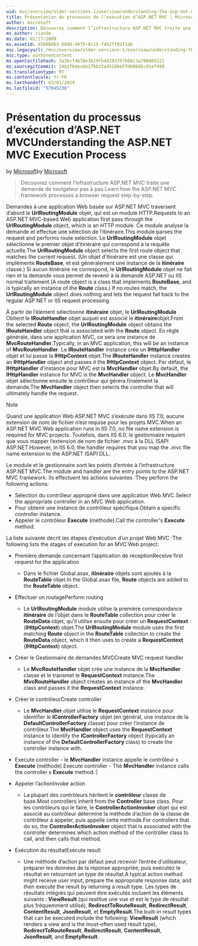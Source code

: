 ```yaml
---
uid: mvc/overview/older-versions-1/overview/understanding-the-asp-net-mvc-execution-process
title: Présentation du processus de l’exécution d’ASP.NET MVC | Microsoft Docs
author: microsoft
description: Découvrez comment l’infrastructure ASP.NET MVC traite une demande de navigateur pas à pas.
ms.author: riande
ms.date: 01/27/2009
ms.assetid: d1608db3-660d-4079-8c15-f452ff01f1db
msc.legacyurl: /mvc/overview/older-versions-1/overview/understanding-the-asp-net-mvc-execution-process
msc.type: authoredcontent
ms.openlocfilehash: 3a3bcf4b78e3b19fb4d293f67b68c3a790d05221
ms.sourcegitcommit: 24b1f6decbb17bb22a45166e5fdb0845c65af498
ms.translationtype: MT
ms.contentlocale: fr-FR
ms.lasthandoff: 03/01/2019
ms.locfileid: "57045236"
---
```

<a name="understanding-the-aspnet-mvc-execution-process"></a><span data-ttu-id="1453a-103">Présentation du processus d’exécution d’ASP.NET MVC</span><span class="sxs-lookup"><span data-stu-id="1453a-103">Understanding the ASP.NET MVC Execution Process</span></span>
====================
<span data-ttu-id="1453a-104">by [Microsoft](https://github.com/microsoft)</span><span class="sxs-lookup"><span data-stu-id="1453a-104">by [Microsoft](https://github.com/microsoft)</span></span>

> <span data-ttu-id="1453a-105">Découvrez comment l’infrastructure ASP.NET MVC traite une demande de navigateur pas à pas.</span><span class="sxs-lookup"><span data-stu-id="1453a-105">Learn how the ASP.NET MVC framework processes a browser request step-by-step.</span></span>


<span data-ttu-id="1453a-106">Demandes à une application Web basée sur ASP.NET MVC traversent d’abord le **UrlRoutingModule** objet, qui est un module HTTP.</span><span class="sxs-lookup"><span data-stu-id="1453a-106">Requests to an ASP.NET MVC-based Web application first pass through the **UrlRoutingModule** object, which is an HTTP module.</span></span> <span data-ttu-id="1453a-107">Ce module analyse la demande et effectue une sélection de l’itinéraire.</span><span class="sxs-lookup"><span data-stu-id="1453a-107">This module parses the request and performs route selection.</span></span> <span data-ttu-id="1453a-108">Le **UrlRoutingModule** objet sélectionne le premier objet d’itinéraire qui correspond à la requête actuelle.</span><span class="sxs-lookup"><span data-stu-id="1453a-108">The **UrlRoutingModule** object selects the first route object that matches the current request.</span></span> <span data-ttu-id="1453a-109">(Un objet d’itinéraire est une classe qui implémente **RouteBase**, et est généralement une instance de la **itinéraire** classe.) Si aucun itinéraire ne correspond, le **UrlRoutingModule** objet ne fait rien et la demande vous permet de revenir à la demande ASP.NET ou IIS normal traitement.</span><span class="sxs-lookup"><span data-stu-id="1453a-109">(A route object is a class that implements **RouteBase**, and is typically an instance of the **Route** class.) If no routes match, the **UrlRoutingModule** object does nothing and lets the request fall back to the regular ASP.NET or IIS request processing.</span></span>

<span data-ttu-id="1453a-110">À partir de l’élément sélectionné **itinéraire** objet, le **UrlRoutingModule** Obtient le **IRouteHandler** objet auquel est associé le **itinéraire**objet.</span><span class="sxs-lookup"><span data-stu-id="1453a-110">From the selected **Route** object, the **UrlRoutingModule** object obtains the **IRouteHandler** object that is associated with the **Route** object.</span></span> <span data-ttu-id="1453a-111">En règle générale, dans une application MVC, ce sera une instance de **MvcRouteHandler**.</span><span class="sxs-lookup"><span data-stu-id="1453a-111">Typically, in an MVC application, this will be an instance of **MvcRouteHandler**.</span></span> <span data-ttu-id="1453a-112">Le **IRouteHandler** instance crée un **IHttpHandler** objet et lui passe la **IHttpContext** objet.</span><span class="sxs-lookup"><span data-stu-id="1453a-112">The **IRouteHandler** instance creates an **IHttpHandler** object and passes it the **IHttpContext** object.</span></span> <span data-ttu-id="1453a-113">Par défaut, le **IHttpHandler** d’instance pour MVC est la **MvcHandler** objet.</span><span class="sxs-lookup"><span data-stu-id="1453a-113">By default, the **IHttpHandler** instance for MVC is the **MvcHandler** object.</span></span> <span data-ttu-id="1453a-114">Le **MvcHandler** objet sélectionne ensuite le contrôleur qui gérera finalement la demande.</span><span class="sxs-lookup"><span data-stu-id="1453a-114">The **MvcHandler** object then selects the controller that will ultimately handle the request.</span></span>

> [!NOTE]
> <span data-ttu-id="1453a-115">Quand une application Web ASP.NET MVC s’exécute dans IIS 7.0, aucune extension de nom de fichier n’est requise pour les projets MVC.</span><span class="sxs-lookup"><span data-stu-id="1453a-115">When an ASP.NET MVC Web application runs in IIS 7.0, no file name extension is required for MVC projects.</span></span> <span data-ttu-id="1453a-116">Toutefois, dans IIS 6.0, le gestionnaire requiert que vous mapper l’extension de nom de fichier .mvc à la DLL ISAPI ASP.NET.</span><span class="sxs-lookup"><span data-stu-id="1453a-116">However, in IIS 6.0, the handler requires that you map the .mvc file name extension to the ASP.NET ISAPI DLL.</span></span>


<span data-ttu-id="1453a-117">Le module et le gestionnaire sont les points d’entrée à l’infrastructure ASP.NET MVC.</span><span class="sxs-lookup"><span data-stu-id="1453a-117">The module and handler are the entry points to the ASP.NET MVC framework.</span></span> <span data-ttu-id="1453a-118">Ils effectuent les actions suivantes :</span><span class="sxs-lookup"><span data-stu-id="1453a-118">They perform the following actions:</span></span>

- <span data-ttu-id="1453a-119">Sélection du contrôleur approprié dans une application Web MVC.</span><span class="sxs-lookup"><span data-stu-id="1453a-119">Select the appropriate controller in an MVC Web application.</span></span>
- <span data-ttu-id="1453a-120">Pour obtenir une instance de contrôleur spécifique.</span><span class="sxs-lookup"><span data-stu-id="1453a-120">Obtain a specific controller instance.</span></span>
- <span data-ttu-id="1453a-121">Appeler le contrôleur **Execute** (méthode).</span><span class="sxs-lookup"><span data-stu-id="1453a-121">Call the controller's **Execute** method.</span></span>

<span data-ttu-id="1453a-122">La liste suivante décrit les étapes d’exécution d’un projet Web MVC :</span><span class="sxs-lookup"><span data-stu-id="1453a-122">The following lists the stages of execution for an MVC Web project:</span></span>

- <span data-ttu-id="1453a-123">Première demande concernant l’application de réception</span><span class="sxs-lookup"><span data-stu-id="1453a-123">Receive first request for the application</span></span> 

    - <span data-ttu-id="1453a-124">Dans le fichier Global.asax, **itinéraire** objets sont ajoutés à la **RouteTable** objet.</span><span class="sxs-lookup"><span data-stu-id="1453a-124">In the Global.asax file, **Route** objects are added to the **RouteTable** object.</span></span>
- <span data-ttu-id="1453a-125">Effectuer un routage</span><span class="sxs-lookup"><span data-stu-id="1453a-125">Perform routing</span></span> 

    - <span data-ttu-id="1453a-126">Le **UrlRoutingModule** module utilise la première correspondance **itinéraire** de l’objet dans le **RouteTable** collection pour créer le **RouteData** objet, qu’il utilise ensuite pour créer un **RequestContext** (**IHttpContext**) objet.</span><span class="sxs-lookup"><span data-stu-id="1453a-126">The **UrlRoutingModule** module uses the first matching **Route** object in the **RouteTable** collection to create the **RouteData** object, which it then uses to create a **RequestContext** (**IHttpContext**) object.</span></span>
- <span data-ttu-id="1453a-127">Créer le Gestionnaire de demandes MVC</span><span class="sxs-lookup"><span data-stu-id="1453a-127">Create MVC request handler</span></span> 

    - <span data-ttu-id="1453a-128">Le **MvcRouteHandler** objet crée une instance de la **MvcHandler** classe et le transmet le **RequestContext** instance.</span><span class="sxs-lookup"><span data-stu-id="1453a-128">The **MvcRouteHandler** object creates an instance of the **MvcHandler** class and passes it the **RequestContext** instance.</span></span>
- <span data-ttu-id="1453a-129">Créer le contrôleur</span><span class="sxs-lookup"><span data-stu-id="1453a-129">Create controller</span></span> 

    - <span data-ttu-id="1453a-130">Le **MvcHandler** objet utilise le **RequestContext** instance pour identifier le **IControllerFactory** objet (en général, une instance de la  **DefaultControllerFactory** classe) pour créer l’instance de contrôleur.</span><span class="sxs-lookup"><span data-stu-id="1453a-130">The **MvcHandler** object uses the **RequestContext** instance to identify the **IControllerFactory** object (typically an instance of the **DefaultControllerFactory** class) to create the controller instance with.</span></span>
- <span data-ttu-id="1453a-131">Execute controller - le **MvcHandler** instance appelle le contrôleur s **Execute** (méthode).</span><span class="sxs-lookup"><span data-stu-id="1453a-131">Execute controller - The **MvcHandler** instance calls the controller s **Execute** method.</span></span> |
- <span data-ttu-id="1453a-132">Appeler l’action</span><span class="sxs-lookup"><span data-stu-id="1453a-132">Invoke action</span></span> 

    - <span data-ttu-id="1453a-133">La plupart des contrôleurs héritent le **contrôleur** classe de base.</span><span class="sxs-lookup"><span data-stu-id="1453a-133">Most controllers inherit from the **Controller** base class.</span></span> <span data-ttu-id="1453a-134">Pour les contrôleurs qui le faire, le **ControllerActionInvoker** objet qui est associé au contrôleur détermine la méthode d’action de la classe de contrôleur à appeler, puis appelle cette méthode.</span><span class="sxs-lookup"><span data-stu-id="1453a-134">For controllers that do so, the **ControllerActionInvoker** object that is associated with the controller determines which action method of the controller class to call, and then calls that method.</span></span>
- <span data-ttu-id="1453a-135">Exécution du résultat</span><span class="sxs-lookup"><span data-stu-id="1453a-135">Execute result</span></span> 

    - <span data-ttu-id="1453a-136">Une méthode d’action par défaut peut recevoir l’entrée d’utilisateur, préparer les données de la réponse appropriée, puis exécutez le résultat en retournant un type de résultat.</span><span class="sxs-lookup"><span data-stu-id="1453a-136">A typical action method might receive user input, prepare the appropriate response data, and then execute the result by returning a result type.</span></span> <span data-ttu-id="1453a-137">Les types de résultats intégrés qui peuvent être exécutés incluent les éléments suivants : **ViewResult** (qui restitue une vue et est le type de résultat plus fréquemment utilisé), **RedirectToRouteResult**, **RedirectResult**, **ContentResult**,  **JsonResult**, et **EmptyResult**.</span><span class="sxs-lookup"><span data-stu-id="1453a-137">The built-in result types that can be executed include the following: **ViewResult** (which renders a view and is the most-often used result type), **RedirectToRouteResult**, **RedirectResult**, **ContentResult**, **JsonResult**, and **EmptyResult**.</span></span>

